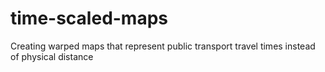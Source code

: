 # time-scaled-maps
Creating warped maps that represent public transport travel times instead of physical distance
